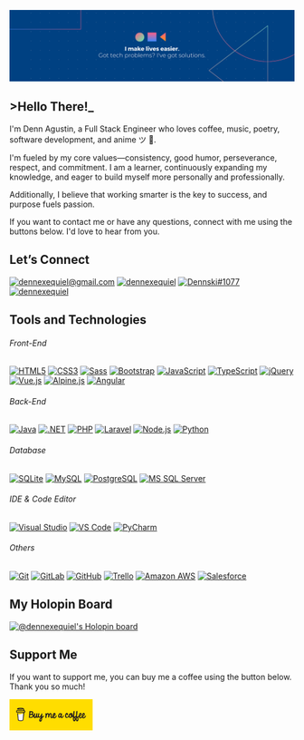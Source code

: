 ![Let's make lives easier](./new_banner.png)

## >Hello There!_
I'm Denn Agustin, a Full Stack Engineer who loves coffee, music, poetry, software development, and anime ツ 🤍. 

I'm fueled by my core values—consistency, good humor, perseverance, respect, and commitment. I am a learner, continuously expanding my knowledge, and eager to build myself more personally and professionally.

Additionally, I believe that working smarter is the key to success, and purpose fuels passion.

If you want to contact me or have any questions, connect with me using the buttons below. I'd love to hear from you.



## Let’s Connect
[![dennexequiel@gmail.com](https://img.shields.io/badge/%2Fdennexequiel@gmail.com-Gmail-%23EA4335?style=flat-square&logo=gmail)](mailto:dennexequiel@gmail.com)
[![dennexequiel](https://img.shields.io/badge/%2Fdennexequiel-LinkedIn-%230E76A8?style=flat-square&logo=linkedin)](https://linkedin.com/in/dennexequiel)
[![Dennski#1077](https://img.shields.io/badge/Dennski%231077-Discord-5865F2?style=flat-square&logo=discord)](https://discord.com/users/542524926519803914)
[![dennexequiel](https://img.shields.io/badge/%2Fdennexequiel-Trailblazer.me-%2317A0DB?style=flat-square&logo=salesforce)](https://trailblazer.me/id/dennexequiel)



## Tools and Technologies
###### Front-End
[![HTML5](https://img.shields.io/badge/-HTML5-E34F26?style=flat-square&logo=html5&logoColor=white)](#)
[![CSS3](https://img.shields.io/badge/-CSS3-1572B6?style=flat-square&logo=css3)](#)
[![Sass](https://img.shields.io/badge/-Sass-%23CC6699?style=flat-square&logo=sass&logoColor=white)](#)
[![Bootstrap](https://img.shields.io/badge/-Bootstrap-563D7C?style=flat-square&logo=bootstrap)](#)
[![JavaScript](https://img.shields.io/badge/-JavaScript-2e2e2e?style=flat-square&logo=javascript&logoColor=%23f0db4f%20)](#)
[![TypeScript](https://img.shields.io/badge/-TypeScript-007ACC?style=flat-square&logo=typescript&logoColor=white)](#)
[![jQuery](https://img.shields.io/badge/-jQuery-E5E5E5?style=flat-square&logo=jquery&logoColor=%230769AD)](#)
[![Vue.js](https://img.shields.io/badge/-Vue.js-2e2e2e?style=flat-square&logo=vue.js)](#)
[![Alpine.js](https://img.shields.io/badge/-Alpine.js-E5E5E5?style=flat-square&logo=alpine.js&logoColor=2d3441)](#)
[![Angular](https://img.shields.io/badge/-Angular-DD0031?style=flat-square&logo=angular)](#)

###### Back-End
[![Java](https://img.shields.io/badge/-Java-007396?style=flat-square&logo=java&logoColor=white)](#)
[![.NET](https://img.shields.io/badge/-.NET-%238E44AD%20?style=flat-square&logoColor=white)](#)
[![PHP](https://img.shields.io/badge/-PHP-%23474A8A?style=flat-square&logo=php&logoColor=white)](#)
[![Laravel](https://img.shields.io/badge/-Laravel-%23fb503b%20?style=flat-square&logo=laravel&logoColor=white)](#)
[![Node.js](https://img.shields.io/badge/-Node.js-2e2e2e?style=flat-square&logo=Node.js)](#)
[![Python](https://img.shields.io/badge/-Python-ffe873?style=flat-square&logo=python)](#)

###### Database
[![SQLite](https://img.shields.io/badge/-SQLite-E5E5E5?style=flat-square&logo=sqlite&logoColor=%23044a64)](#)
[![MySQL](https://img.shields.io/badge/-MySQL-2e2e2e?style=flat-square&logo=mysql&logoColor=white)](#)
[![PostgreSQL](https://img.shields.io/badge/-PostgreSQL-E5E5E5?style=flat-square&logo=PostgreSQL&logoColor=%230769AD)](#)
[![MS SQL Server](https://img.shields.io/badge/-MS%20SQL%20Server-CC2927?style=flat-square&logo=microsoft-sql-server&logoColor=white)](#)

###### IDE & Code Editor
[![Visual Studio](https://img.shields.io/badge/-Visual%20Studio-%238E44AD%20?style=flat-square&logo=visual-studio&logoColor=white)](#)
[![VS Code](https://img.shields.io/badge/-VS%20Code-007ACC?style=flat-square&logo=visual-studio-code&logoColor=white)](#)
[![PyCharm](https://img.shields.io/badge/-PyCharm-161616?style=flat-square&logo=pycharm&logoColor=eef64e)](#)

###### Others
[![Git](https://img.shields.io/badge/-Git-E5E5E5?style=flat-square&logo=git)](#)
[![GitLab](https://img.shields.io/badge/-GitLab-FCA121?style=flat-square&logo=gitlab)](#)
[![GitHub](https://img.shields.io/badge/-GitHub-2e2e2e?style=flat-square&logo=github)](#)
[![Trello](https://img.shields.io/badge/-Trello-%230052CC%20?style=flat-square&logo=trello&logoColor=white)](#)
[![Amazon AWS](https://img.shields.io/badge/Amazon%20AWS-232F3E?style=flat-square&logo=amazon-aws)](#)
[![Salesforce](https://img.shields.io/badge/-Salesforce-E5E5E5?style=flat-square&logo=salesforce&logoColor=%2317A0DB)](#)



## My Holopin Board
[![@dennexequiel's Holopin board](https://holopin.io/api/user/board?user=dennexequiel)](https://holopin.io/@dennexequiel)



## Support Me
If you want to support me, you can buy me a coffee using the button below. Thank you so much!

<a href="https://www.buymeacoffee.com/dennexequiel"> 
    <img src="./buymeacofee.svg" height="55" width="" alt="Buy Denn a Coffee"/>
</a>
